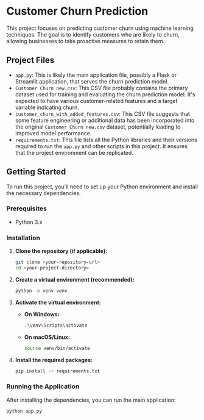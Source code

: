 # Customer Churn Prediction

This project focuses on predicting customer churn using machine learning techniques. The goal is to identify customers who are likely to churn, allowing businesses to take proactive measures to retain them.

## Project Files

* `app.py`: This is likely the main application file, possibly a Flask or Streamlit application, that serves the churn prediction model.
* `Customer Churn new.csv`: This CSV file probably contains the primary dataset used for training and evaluating the churn prediction model. It's expected to have various customer-related features and a target variable indicating churn.
* `customer_churn_with_added_features.csv`: This CSV file suggests that some feature engineering or additional data has been incorporated into the original `Customer Churn new.csv` dataset, potentially leading to improved model performance.
* `requirements.txt`: This file lists all the Python libraries and their versions required to run the `app.py` and other scripts in this project. It ensures that the project environment can be replicated.

## Getting Started

To run this project, you'll need to set up your Python environment and install the necessary dependencies.

### Prerequisites

* Python 3.x

### Installation

1.  **Clone the repository (if applicable):**
    ```bash
    git clone <your-repository-url>
    cd <your-project-directory>
    ```

2.  **Create a virtual environment (recommended):**
    ```bash
    python -m venv venv
    ```

3.  **Activate the virtual environment:**
    * **On Windows:**
        ```bash
        .\venv\Scripts\activate
        ```
    * **On macOS/Linux:**
        ```bash
        source venv/bin/activate
        ```

4.  **Install the required packages:**
    ```bash
    pip install -r requirements.txt
    ```

### Running the Application

After installing the dependencies, you can run the main application:

```bash
python app.py
